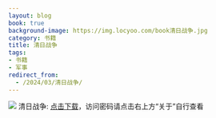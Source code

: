 ```yaml
---
layout: blog
book: true
background-image: https://img.locyoo.com/book清日战争.jpg
category: 书籍
title: 清日战争
tags:
- 书籍
- 军事
redirect_from:
  - /2024/03/清日战争/
---
```

![](https://img.locyoo.com/book清日战争.jpg)
清日战争: <a name = "ref1" href="https://url18.ctfile.com/f/50983618-1253396482-9d8f78?p=3619">点击下载</a>，访问密码请点击右上方“关于”自行查看